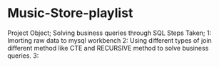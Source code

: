 # Music-Store-playlist
Project Object;
Solving business queries through SQL
Steps Taken;
1: Imorting raw data to mysql workbench
2: Using different types of join different method like CTE and RECURSIVE method to solve business queries.
3: 
